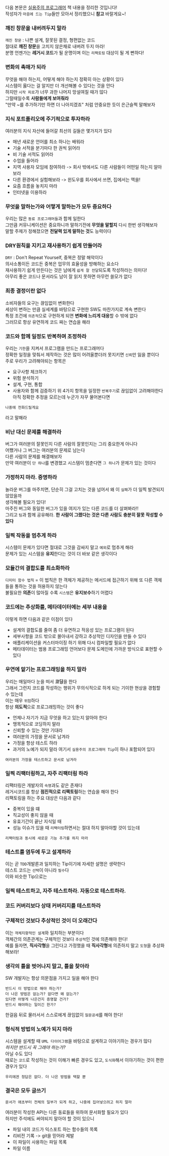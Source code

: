 다음 본문은 [실용주의 프로그래머](/) 책 내용을 정리한 것입니다!  
작성자가 `마음에 드는 Tip`들만 모아서 정리했으니 **참고** 바랄게요~!  

### 깨진 창문을 내버려두지 말라

`깨진 창문` : 나쁜 설계, 잘못된 결정, 형편없는 코드  
절대로 **깨진 창문**을 고치지 않은채로 내버려 두지 마라!  
분명 언젠가는 **레거시 코드**가 될 운명이며 이는 `리팩토링` 대상이 될 게 뻔하다!  


### 변화의 촉매가 되라

무엇을 해야 하는지, 어떻게 해야 하는지 정확히 아는 상황이 있다  
시스템이 옳다는 걸 알지만 더 개선해볼 수 있다는 것을 안다  
하지만 `시작 피로`가 너무 과한 나머지 망설여질 때가 많다  
그럴때일수록 **사람들에게 보여줘라**  
"만약 ~를 추가하기만 하면 더 나아지겠죠" 처럼 안중요한 듯이 은근슬쩍 말해보자  


### 지식 포트폴리오에 주기적으로 투자하라

여러분의 지식 자산에 들어갈 최선의 길들은 몇가지가 있다
* 매년 새로운 언어를 최소 하나는 배워라
* 기술 서적을 분기마다 한 권씩 읽어라
* 비 기술 서적도 읽어라
* 수업을 들어라
* 지역 사용자 모임에 참여하라 -> 회사 밖에서도 다른 사람들이 어떤일 하는지 알아보라
* 다른 환경에서 실험해보라 -> 윈도우를 회사에서 쓰면, 집에서는 맥을!
* 요즘 흐름을 놓치지 마라
* 인터넷을 이용하라

### 무엇을 말하는가와 어떻게 말하는가 모두 중요하다

우리는 많은 `동료 프로그래머들`과 함께 일한다  
그만큼 커뮤니케이션은 중요하니까 말하기전에 **무엇을 말할지** 다시 한번 생각해보자  
말할 주제가 정해졌으면 **전달력 있게 말하는 것**도 능력이다  


### DRY원칙을 지키고 재사용하기 쉽게 만들어라

`DRY` : Don't Repeat Yourself, 중복은 정말 해악이다  
의사소통이든 코드든 중복은 업무의 효율성을 방해하는 요소다  
재사용하기 쉽게 만든다는 것은 남에게 `쉽게 잘 전달`되도록 작성하라는 의미다!  
아무리 좋은 코드나 문서라도 남이 잘 읽지 못하면 아무런 쓸모가 없다  


### 최종 결정이란 없다

소비자들의 요구는 끊임없이 변화한다  
세상이 변하는 만큼 실세계를 바탕으로 구현한 SW도 마찬가지로 계속 변한다  
특정 조건에 `의존적`으로 구현하게 되면 **변화에 느리게 대응**할 수 밖에 없다  
그러므로 항상 유연하게 코드 짜는 연습을 해라  


### 코드와 함께 일정도 반복하며 조정하라

우리는 `기한`을 지켜서 프로그램을 만드는 프로그래머다  
정확한 일정을 맞춰서 제작하는 것은 많이 어려울뿐더러 못지키면 `신뢰`만 잃을 뿐이다  
주로 우리가 고려해야되는 항목은
* 요구사항 체크하기
* 위험 분석하기
* 설계, 구현, 통합
* 사용자와 함께 검증하기
위 4가지 항목을 일정한 `반복주기`로 끊임없이 고려해야한다  
아직 정확한 추정을 모르는데 누군가 자꾸 물어본다면
```text
나중에 전화드릴게요
```
라고 말해라  


### 비난 대신 문제를 해결하라

버그가 여러분의 잘못인지 다른 사람의 잘못인지는 그리 중요한게 아니다  
어쨌거나 그 버그는 여러분의 문제로 남는다  
다른 사람의 문제를 해결해보자  
만약 여러분이 `단 하나`를 변경했고 시스템이 멈춘다면 `그 하나`가 문제가 있는 것이다  


### 가정하지 마라. 증명하라

놀라운 버그를 마주치면, 단순히 그걸 고치는 것을 넘어서 왜 이 `실패`가 더 일찍 발견되지 않았을까  
생각해볼 필요가 있다!  
마주친 버그와 동일한 버그가 있을 여지가 있는 다른 코드를 더 살펴봐라!!  
그리고 `팀`과 함께 공유해라. **한 사람이 그랬다는 것은 다른 사람도 충분히 잘못 작성할 수 있다**  


### 일찍 작동을 멈추게 하라

시스템이 문제가 있다면 절대로 그것을 감싸지 말고 `예외`로 멈추게 해라  
문제가 있는 시스템을 **유지**한다는 것이 더 바보 같은 생각이다  


### 모듈간의 결합도를 최소화하라

`디미터 함수 법칙` = 이 법칙은 한 객체가 제공하는 메서드에 접근하기 위해 또 다른 객체들을 통하는 것을 허용하지 않는다  
불필요한 **의존**이 많아질 수록 `시스템`은 **유지보수**하기 어렵다  

### 코드에는 추상화를, 메타데이터에는 세부 내용을

이렇게 하면 다음과 같은 이점이 있다
* 설계의 결합도를 줄여 좀 더 유연하고 적응성 있는 프로그램이 된다
* 세부사항을 코드 밖으로 몰아내서 강하고 추상적인 디자인을 만들 수 있다
* 애플리케이션을 커스터마이징 하기 위해 다시 컴파일할 필요가 없다
* 메타데이터는 범용 프로그래밍 언어보다 문제 도메인에 가까운 방식으로 표현할 수 있다


### 우연에 맡기는 프로그래밍을 하지 말라

우리는 매일마다 눈을 떠서 **코딩**을 한다  
그래서 그런지 코드를 작성하는 행위가 무의식적으로 하게 되는 기이한 현상을 경험할 수 있는데  
이는 매우 `위험`하다  
항상 **의도적**으로 프로그래밍하는 것이 좋다  
* 언제나 자기가 지금 무엇을 하고 있는지 알아야 한다
* 맹목적으로 코딩하지 말라
* 신뢰할 수 있는 것만 기대라
* 여러분의 가정을 문서로 남겨라
* 가정을 항상 테스트 하라
* 과거의 노예가 되지 말라
여기서 `실용주의 프로그래머 Tip`이 하나 포함되어 있다
```text
여러분의 가정을 테스트하고 문서로 남겨라
```

### 일찍 리팩터링하고, 자주 리팩터링 하라

리팩터링은 개발자의 `숙명`과도 같은 존재다  
레거시코드를 항상 **점진적으로 리팩토링**하는 연습을 해야 한다  
리팩토링을 하는 주요 대상은 다음과 같다
* 중복이 있을 떄
* 직교성이 좋지 않을 때
* 유효기간이 끝난 지식일 때
* 성능 이슈가 있을 때
`리팩터링`하면서는 절대 하지 말아야할 것이 있는데
```text
리팩터링과 동시에 새로운 기능 추가를 하지 마라
```


### 테스트를 염두에 두고 설계하라

이는 곧 `TDD`개발론과 일치하는 Tip이기에 자세한 설명은 생략한다  
테스트 코드는 `선택`이 아니라 `필수`다  
이와 비슷한 Tip으로는

### 일찍 테스트하고, 자주 테스트하라. 자동으로 테스트하라.

### 코드 커버리보다 상태 커버리지를 테스트하라

### 구체적인 것보다 추상적인 것이 더 오래간다

이는 `객체지향적인 설계`와 일치하는 부분이다  
객체간의 의존관계는 구체적인 것보다 `추상적`인 것에 의존해야 한다!  
예를 들자면, **직사각형**을 그린다고 가정했을 때 **직사각형**에 의존하지 말고 `도형`을 추상화해보라!  

### 생각의 틀을 벗어나지 말고, 틀을 찾아라

SW 개발자는 항상 의문점을 가지고 일을 해야 한다  
```text
반드시 이 방법으로 해야 하는가?
더 나은 방법은 없는가? 없다면 왜 없는가?
있다면 어떻게 나은건지 증명할 건가?
반드시 해야하는 일이긴 한가?
```
한걸음 뒤로 물러서서 스스로에게 끊임없이 `질문공세`를 해야 한다!  


### 형식적 방법의 노예가 되지 마라

시스템을 설계할 때 `UML 다이어그램`을 바탕으로 설계하고 이야기하는 경우가 많다  
*하지만 반드시 꼭 그래야 하는가?*  
아닐 수도 있다  
때로는 `코드`로 작성하는 것이 이해가 빠른 경우도 있고, `도식화`해서 이야기하는 것이 편한 경우가 있다  
```text
우리에겐 정답은 없다. 더 나은 방법을 택할 뿐
```

### 결국은 모두 글쓰기

```text
문서가 애초부터 전체의 일부가 되게 하고, 나중에 집어넣으려고 하지 말라
```
여러분이 작성한 API는 다른 동료들을 위하여 문서화할 필요가 있다  
하지만 주석에도 써야되지 말아야 할 것이 있으니
* 파일 내의 코드가 익스포트 하는 함수들의 목록
* 리비전 기록 -> git을 믿어라 제발
* 이 파일이 사용하는 파일 목록
* 파일 이름
